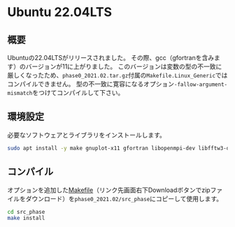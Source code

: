 # Ubuntu 22.04LTS

## 概要

Ubuntuの22.04LTSがリリースされました。
その際、gcc（gfortranを含みます）のバージョンが11に上がりました。
このバージョンは変数の型の不一致に厳しくなったため、`phase0_2021.02.tar.gz`付属の`Makefile.Linux_Generic`ではコンパイルできません。
型の不一致に寛容になるオプション`-fallow-argument-mismatch`をつけてコンパイルして下さい。

## 環境設定

必要なソフトウェアとライブラリをインストールします。

```sh
sudo apt install -y make gnuplot-x11 gfortran libopenmpi-dev libfftw3-dev liblapack-dev libopenblas-dev evince
```

## コンパイル

オプションを追加した[Makefile](./Makefile.zip)（リンク先画面右下Downloadボタンでzipファイルをダウンロード）を`phase0_2021.02/src_phase`にコピーして使用します。

```sh
cd src_phase
make install
```
